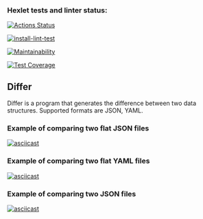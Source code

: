 ### Hexlet tests and linter status:
[![Actions Status](https://github.com/stardustvoid/php-project-48/actions/workflows/hexlet-check.yml/badge.svg)](https://github.com/stardustvoid/php-project-48/actions)

[![install-lint-test](https://github.com/stardustvoid/php-project-48/actions/workflows/workflow.yml/badge.svg)](https://github.com/stardustvoid/php-project-48/actions/workflows/workflow.yml)

[![Maintainability](https://api.codeclimate.com/v1/badges/45822eff26bef7d3d892/maintainability)](https://codeclimate.com/github/stardustvoid/php-project-48/maintainability)

[![Test Coverage](https://api.codeclimate.com/v1/badges/45822eff26bef7d3d892/test_coverage)](https://codeclimate.com/github/stardustvoid/php-project-48/test_coverage)

## Differ

Differ is a program that generates the difference between two data structures. Supported formats are JSON, YAML.

### Example of comparing two flat JSON files
[![asciicast](https://asciinema.org/a/704316.svg)](https://asciinema.org/a/704316)

### Example of comparing two flat YAML files
[![asciicast](https://asciinema.org/a/704540.svg)](https://asciinema.org/a/704540)

### Example of comparing two JSON files
[![asciicast](https://asciinema.org/a/705281.svg)](https://asciinema.org/a/705281)